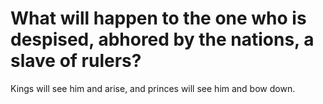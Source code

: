 # What will happen to the one who is despised, abhored by the nations, a slave of rulers?

Kings will see him and arise, and princes will see him and bow down.
